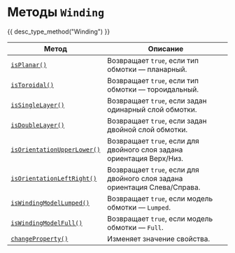 # Методы `Winding`
{{ desc_type_method("Winding") }}

| Метод                                | Описание                                                                 |
|--------------------------------------|--------------------------------------------------------------------------|
| [`isPlanar()`](./isPlanar.md) | Возвращает `true`, если тип обмотки — планарный. |
| [`isToroidal()`](./isToroidal.md) | Возвращает `true`, если тип обмотки — тороидальный. |
| [`isSingleLayer()`](./isSingleLayer.md) | Возвращает `true`, если задан одинарный слой обмотки. |
| [`isDoubleLayer()`](./isDoubleLayer.md) | Возвращает `true`, если задан двойной слой обмотки. |
| [`isOrientationUpperLower()`](./isOrientationUpperLower.md) | Возвращает `true`, если для двойного слоя задана ориентация Верх/Низ. |
| [`isOrientationLeftRight()`](./isOrientationLeftRight.md) | Возвращает `true`, если для двойного слоя задана ориентация Слева/Справа. |
| [`isWindingModelLumped()`](./isWindingModelLumped.md) | Возвращает `true`, если модель обмотки — `Lumped`. |
| [`isWindingModelFull()`](./isWindingModelFull.md) | Возвращает `true`, если модель обмотки — `Full`. |
| [`changeProperty()`](./changeProperty.md) | Изменяет значение свойства. |
